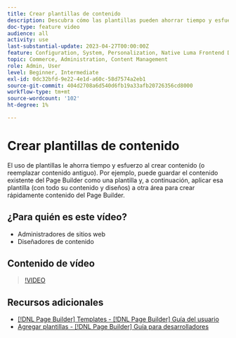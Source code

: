 ```yaml
---
title: Crear plantillas de contenido
description: Descubra cómo las plantillas pueden ahorrar tiempo y esfuerzo al crear contenido o reemplazar contenido antiguo.
doc-type: feature video
audience: all
activity: use
last-substantial-update: 2023-04-27T00:00:00Z
feature: Configuration, System, Personalization, Native Luma Frontend Development
topic: Commerce, Administration, Content Management
role: Admin, User
level: Beginner, Intermediate
exl-id: 0dc32bfd-9e22-4e1d-a60c-58d7574a2eb1
source-git-commit: 404d2708a6d540d6fb19a33afb20726356cd8000
workflow-type: tm+mt
source-wordcount: '102'
ht-degree: 1%

---
```


# Crear plantillas de contenido

El uso de plantillas le ahorra tiempo y esfuerzo al crear contenido (o reemplazar contenido antiguo). Por ejemplo, puede guardar el contenido existente del Page Builder como una plantilla y, a continuación, aplicar esa plantilla (con todo su contenido y diseños) a otra área para crear rápidamente contenido del Page Builder.

## ¿Para quién es este vídeo?

- Administradores de sitios web
- Diseñadores de contenido

## Contenido de vídeo

>[!VIDEO](https://video.tv.adobe.com/v/343787?quality=12&learn=on)

## Recursos adicionales

- [[!DNL Page Builder] Templates - [!DNL Page Builder] Guía del usuario](https://experienceleague.adobe.com/docs/commerce-admin/page-builder/templates.html)
- [Agregar plantillas - [!DNL Page Builder] Guía para desarrolladores](https://developer.adobe.com/commerce/frontend-core/page-builder/content-types/create/add-templates/)
